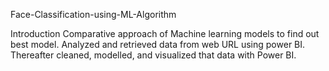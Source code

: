 Face-Classification-using-ML-Algorithm

Introduction
Comparative approach of Machine learning models to find out best model. Analyzed and retrieved data from web URL using power BI. Thereafter cleaned, modelled, and visualized that data with Power BI.
